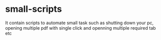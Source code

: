 # small-scripts
It contain scripts to automate small task such as shutting down your pc, opening multiple pdf with single click and openning multiple required tab etc
